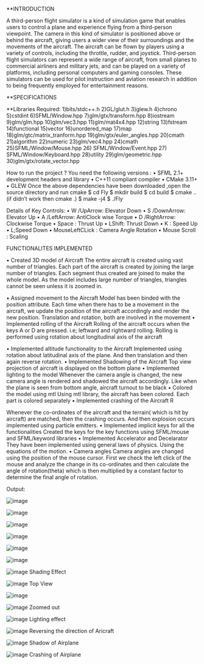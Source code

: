 **INTRODUCTION

A third-person flight simulator is a kind of simulation game that enables users to control a plane and
experience flying from a third-person viewpoint. The camera in this kind of simulator is positioned
above or behind the aircraft, giving users a wider view of their surroundings and the movements of
the aircraft. The aircraft can be flown by players using a variety of controls, including the throttle,
rudder, and joystick. Third-person flight simulators can represent a wide range of aircraft, from small
planes to commercial airliners and military jets, and can be played on a variety of platforms, including
personal computers and gaming consoles. These simulators can be used for pilot instruction and
aviation research in addition to being frequently employed for entertainment reasons.

**SPECIFICATIONS

**Libraries Required:
1)bits/stdc++.h
2)GL/glut.h
3)glew.h
4)chrono
5)cstdint
6)SFML/Window.hpp
7)glm/gtx/transform.hpp
8)iostream
9)glm/glm.hpp
10)glm/vec3.hpp
11)glm/mat4x4.hpp
12)string
13)fstream
14)functional
15)vector
16)unordered_map
17)map
18)glm/gtc/matrix_tranform.hpp
19)glm/gtx/euler_angles.hpp
20)cmath
21)algorithm
22)numeric
23)glm/vec4.hpp
24)cmath
25)SFML/Window/Mouse.hpp
26) SFML/Window/Event.hpp
27) SFML/Window/Keyboard.hpp
28)utility
29)glm/geometric.hpp
30)glm/gtx/rotate_vector.hpp

How to run the project ?
You need the following versions :
• SFML 2.1+ development headers and library
• C++11 compliant compiler
• CMake 3.11+
• GLEW
Once the above dependencies have been downloaded ,open the source directory and run cmake
$ cd Fly
$ mkdir build
$ cd build
$ cmake .. (if didn’t work then cmake .)
$ make -j4
$ ./Fly

Details of Key Controls:
• W /UpArrow: Elevator Down
• S /DownArrow: Elevator Up
• A /LeftArrow: AntiClock wise Torque
• D /RightArrow: Clockwise Torque
• Space : Thrust Up
• LShift: Thrust Down
• K : Speed Up
• L;Speed Down
• MouseLeftCLick : Camera Angle Rotation
• Mouse Scroll : Scaling

FUNCTIONALITES IMPLEMENTED

• Created 3D model of Aircraft
The entire aircraft is created using vast number of triangles. Each part of the aircraft is
created by joining the large number of triangles. Each segment thus created are joined
to make the whole model. As the model includes large number of triangles, triangles
cannot be seen unless it is zoomed in.

• Assigned movement to the Aircraft
Model has been binded with the position attribute. Each time when there has to be a
movement in the aircraft, we update the position of the aircraft accordingly and render
the new position. Translation and rotation, both are involved in the movement
• Implemented rolling of the Aircraft
Rolling of the aircraft occurs when the keys A or D are pressed. i.e; leftward and
rightward rolling.
Rolling is performed using rotation about longitudinal axis of the aircraft

• Implemented altitude functionality to the Aircraft
Implemented using rotation about latitudinal axis of the plane.
And then translation and then again reverse rotation.
• Implemented Shadowing of the Aircraft
Top view projection of aircraft is displayed on the bottom plane
• Implemented lighting to the model
Whenever the camera angle is changed, the new camera angle is rendered and
shadowed the aircraft accordingly. Like when the plane is seen from bottom angle,
aircraft turnout to be black
• Colored the model using mtl
Using mtl library, the aircraft has been colored. Each part is colored separately
• Implemented crashing of the Aircraft
R

Whenever the co-ordinates of the aircraft and the terrain( which is hit by aircraft) are
matched, then the crashing occurs. And then explosion occurs implemented using
particle emitters.
• Implemented implicit keys for all the functionalities
Created the keys for the key functions using SFML/mouse and SFML/keyword
libraries
• Implemented Accelerator and Decelarator
They have been implemented using general laws of physics. Using the equations of
the motion.
• Camera angles
Camera angles are changed using the position of the mouse cursor. First we check the
left click of the mouse and analyze the change in its co-ordinates and then calculate
the angle of rotation(theta) which is then multiplied by a constant factor to determine
the final angle of rotation.

Output:

![image](https://github.com/Tharun-Banala/Flight-Simulator_openGL/assets/90239020/d9f15c69-48ff-45d2-bb21-0f8e15fafa1a)

![image](https://github.com/Tharun-Banala/Flight-Simulator_openGL/assets/90239020/2042f9ba-2bba-400a-9027-5ff0be761832)

![image](https://github.com/Tharun-Banala/Flight-Simulator_openGL/assets/90239020/51ba4dc4-809a-46df-9639-30b6287d0245)

![image](https://github.com/Tharun-Banala/Flight-Simulator_openGL/assets/90239020/9aef9bc6-1068-4bf1-b561-d0bb4acdcf8d)

![image](https://github.com/Tharun-Banala/Flight-Simulator_openGL/assets/90239020/ce9fab08-ead8-43d6-b31d-e2cf2d555dda)

![image](https://github.com/Tharun-Banala/Flight-Simulator_openGL/assets/90239020/483a3560-1b17-40ff-b0b8-d02be828b1fb)

![image](https://github.com/Tharun-Banala/Flight-Simulator_openGL/assets/90239020/44427ce4-fa0b-4d94-99da-d4384a379a2f)
Shading Effect

![image](https://github.com/Tharun-Banala/Flight-Simulator_openGL/assets/90239020/14d26d0a-5d1d-4d0a-91e8-768522a5faa8)
Top View

![image](https://github.com/Tharun-Banala/Flight-Simulator_openGL/assets/90239020/e6396b96-1e2c-48e6-bdfc-d6802ebe2af4)

![image](https://github.com/Tharun-Banala/Flight-Simulator_openGL/assets/90239020/e37f4bbb-8f6a-4749-9b59-1ad6438cb1f7)
Zoomed out

![image](https://github.com/Tharun-Banala/Flight-Simulator_openGL/assets/90239020/bab27959-2795-4e29-b59b-311f3fa192a6)
Lighting effect

![image](https://github.com/Tharun-Banala/Flight-Simulator_openGL/assets/90239020/e0372c41-c819-46aa-81f7-1771d89e8522)
Reversing the direction of Aricraft

  ![image](https://github.com/Tharun-Banala/Flight-Simulator_openGL/assets/90239020/71b3598f-0b93-4261-9a14-c81ae3321f88)
Shadow of Airplane

![image](https://github.com/Tharun-Banala/Flight-Simulator_openGL/assets/90239020/ff1b0c58-5f53-484a-9b9c-97ca4ec2b45f)
Crashing of Airplane
